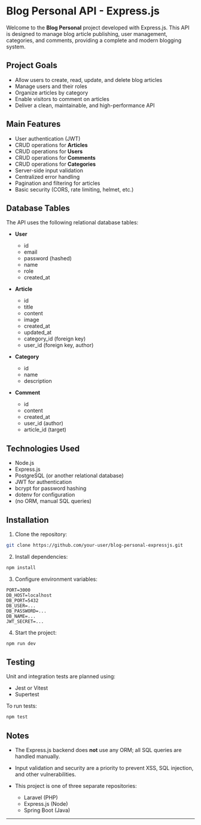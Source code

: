 # Blog Personal API - Express.js

Welcome to the **Blog Personal** project developed with Express.js. This API is designed to manage blog article publishing, user management, categories, and comments, providing a complete and modern blogging system.

## Project Goals

* Allow users to create, read, update, and delete blog articles
* Manage users and their roles
* Organize articles by category
* Enable visitors to comment on articles
* Deliver a clean, maintainable, and high-performance API

## Main Features

* User authentication (JWT)
* CRUD operations for **Articles**
* CRUD operations for **Users**
* CRUD operations for **Comments**
* CRUD operations for **Categories**
* Server-side input validation
* Centralized error handling
* Pagination and filtering for articles
* Basic security (CORS, rate limiting, helmet, etc.)

## Database Tables

The API uses the following relational database tables:

* **User**

  * id
  * email
  * password (hashed)
  * name
  * role
  * created\_at

* **Article**

  * id
  * title
  * content
  * image
  * created\_at
  * updated\_at
  * category\_id (foreign key)
  * user\_id (foreign key, author)

* **Category**

  * id
  * name
  * description

* **Comment**

  * id
  * content
  * created\_at
  * user\_id (author)
  * article\_id (target)

## Technologies Used

* Node.js
* Express.js
* PostgreSQL (or another relational database)
* JWT for authentication
* bcrypt for password hashing
* dotenv for configuration
* (no ORM, manual SQL queries)

## Installation

1. Clone the repository:

```bash
git clone https://github.com/your-user/blog-personal-expressjs.git
```

2. Install dependencies:

```bash
npm install
```

3. Configure environment variables:

```env
PORT=3000
DB_HOST=localhost
DB_PORT=5432
DB_USER=...
DB_PASSWORD=...
DB_NAME=...
JWT_SECRET=...
```

4. Start the project:

```bash
npm run dev
```

## Testing

Unit and integration tests are planned using:

* Jest or Vitest
* Supertest

To run tests:

```bash
npm test
```

## Notes

* The Express.js backend does **not** use any ORM; all SQL queries are handled manually.
* Input validation and security are a priority to prevent XSS, SQL injection, and other vulnerabilities.
* This project is one of three separate repositories:

  * Laravel (PHP)
  * Express.js (Node)
  * Spring Boot (Java)

---
